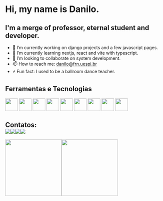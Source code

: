 # Hi, my name is Danilo.
 
## I'm a merge of professor, eternal student and developer.

- 🔭 I’m currently working on django projects and a few javascript pages.
- 🌱 I’m currently learning nextjs, react and vite with typescript.
- 👯 I’m looking to collaborate on system development.
- 📫 How to reach me: danilo@frn.uespi.br
- ⚡ Fun fact: I used to be a ballroom dance teacher.

## Ferramentas e Tecnologias

<img width="40px" height="40px" src="https://cdn.jsdelivr.net/gh/devicons/devicon/icons/css3/css3-plain.svg" />
<img width="40px" height="40px" src="https://cdn.jsdelivr.net/gh/devicons/devicon/icons/html5/html5-original.svg" />
<img width="40px" height="40px" src="https://cdn.jsdelivr.net/gh/devicons/devicon/icons/javascript/javascript-original.svg" />
<img width="40px" height="40px" src="https://cdn.jsdelivr.net/gh/devicons/devicon/icons/typescript/typescript-original.svg" />
<img width="40px" height="40px" src="https://cdn.jsdelivr.net/gh/devicons/devicon/icons/django/django-plain.svg" />
<img width="40px" height="40px" src="https://cdn.jsdelivr.net/gh/devicons/devicon/icons/latex/latex-original.svg" />
<img width="40px" height="40px" src="https://cdn.jsdelivr.net/gh/devicons/devicon/icons/nextjs/nextjs-original.svg" />
<img width="40px" height="40px" src="https://cdn.jsdelivr.net/gh/devicons/devicon/icons/nodejs/nodejs-original.svg" />
<img width="40px" height="40px" src="https://cdn.jsdelivr.net/gh/devicons/devicon/icons/threejs/threejs-original.svg" />


## Contatos:<div><a href="https://www.youtube.com/@danilob" target="_blank"><img src="https://img.shields.io/badge/YouTube-FF0000?style=for-the-badge&logo=youtube&logoColor=white" target="_blank"></a><a href="https://instagram.com/prof.danilob" target="_blank"><img src="https://img.shields.io/badge/-Instagram-%23E4405F?style=for-the-badge&logo=instagram&logoColor=white" target="_blank"></a><a href = "mailto:daniloborges.cg@gmail.com"><img src="https://img.shields.io/badge/Gmail-D14836?style=for-the-badge&logo=gmail&logoColor=white" target="_blank"></a><a href="https://www.linkedin.com/in/danilo-borges-20097b255/" target="_blank"><img src="https://img.shields.io/badge/-LinkedIn-%230077B5?style=for-the-badge&logo=linkedin&logoColor=white" target="_blank"></a>   </div>


<div><a href="https://github.com/danilob"><img height="180em" src="https://github-readme-stats.vercel.app/api/top-langs/?username=danilob&layout=compact&langs_count=7&theme=dracula"/><img height="180em" src="https://github-readme-stats.vercel.app/api?username=danilob&show_icons=true&theme=dracula&include_all_commits=true&count_private=true"/></div>
